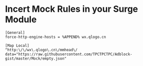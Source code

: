 # Incert Mock Rules in your Surge Module

```
[General]
force-http-engine-hosts = %APPEND% wx.qlogo.cn

[Map Local]
^http:\/\/wx\.qlogo\.cn\/mmhead\/ data="https://raw.githubusercontent.com/TPCTPCTPC/Adblock-gist/master/Mock/empty.json"
```
